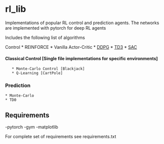 # rl_lib

Implementations of popular RL control and prediction agents.
The networks are implemented with pytorch for deep RL agents

Includes the following list of algorithms

 Control
    * REINFORCE
    * Vanilla Actor-Critic
    * [DDPG](agents/DDPG)
    * [TD3](agents/TD3)
    * [SAC](agents/SAC)

#### Classical Control [Single file implementations for specific environments]
       * Monte-Carlo Control [Blackjack]
       * Q-Learning [CartPole]


### Prediction
    * Monte-Carlo
    * TD0


## Requirements
-pytorch
-gym
-matplotlib

For complete set of requirements see requirements.txt
